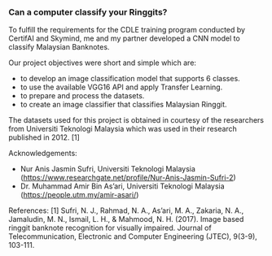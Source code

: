 ### Can a computer classify your Ringgits?                                                                                                

To fulfill the requirements for the CDLE training program conducted by CertifAI and Skymind, me and my partner developed a CNN model to classify Malaysian Banknotes.

Our project objectives were short and simple which are:
- to develop an image classification model that supports 6 classes.
- to use the available VGG16 API and apply Transfer Learning.
- to prepare and process the datasets.
- to create an image classifier that classifies Malaysian Ringgit.

The datasets used for this project is obtained in courtesy of the researchers from Universiti Teknologi Malaysia which was used in their research published in 2012. [1]

Acknowledgements:
- Nur Anis Jasmin Sufri, Universiti Teknologi Malaysia (https://www.researchgate.net/profile/Nur-Anis-Jasmin-Sufri-2)
- Dr. Muhammad Amir Bin As’ari, Universiti Teknologi Malaysia (https://people.utm.my/amir-asari/)

References:
[1] Sufri, N. J., Rahmad, N. A., As’ari, M. A., Zakaria, N. A., Jamaludin, M. N., Ismail, L. H., & Mahmood, N. H. (2017). Image based ringgit banknote recognition for visually impaired. Journal of Telecommunication, Electronic and Computer Engineering (JTEC), 9(3-9), 103-111.
